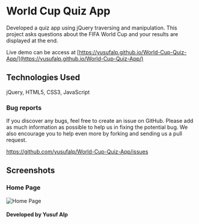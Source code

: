 # World Cup Quiz App

Developed a quiz app using jQuery traversing and manipulation. This project asks questions about the FIFA World Cup and your results are displayed at the end.

Live demo can be access at [https://yusufalp.github.io/World-Cup-Quiz-App/](https://yusufalp.github.io/World-Cup-Quiz-App/)

## Technologies Used
jQuery, HTML5, CSS3, JavaScript

### Bug reports

If you discover any bugs, feel free to create an issue on GitHub. Please add as much information as
possible to help us in fixing the potential bug. We also encourage you to help even more by forking and
sending us a pull request.

https://github.com/yusufalp/World-Cup-Quiz-App/issues

## Screenshots
### Home Page
![Home Page](https://i.ibb.co/sPH1QxN/World-Cup-Quiz.png)

#### Developed by Yusuf Alp